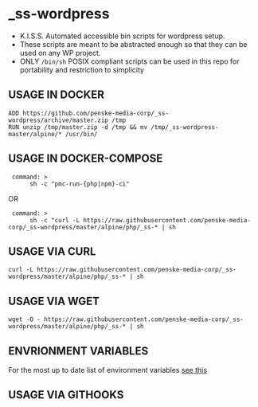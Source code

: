 # _ss-wordpress
- K.I.S.S. Automated accessible bin scripts for wordpress setup.
- These scripts are meant to be abstracted enough so that they can be used on any WP project.
- ONLY `/bin/sh` POSIX compliant scripts can be used in this repo for portability and restriction to simplicity
## USAGE IN DOCKER
```
ADD https://github.com/penske-media-corp/_ss-wordpress/archive/master.zip /tmp
RUN unzip /tmp/master.zip -d /tmp && mv /tmp/_ss-wordpress-master/alpine/* /usr/bin/
```
## USAGE IN DOCKER-COMPOSE
```
 command: >
      sh -c "pmc-run-{php|npm}-ci"
```
OR
```
 command: >
      sh -c "curl -L https://raw.githubusercontent.com/penske-media-corp/_ss-wordpress/master/alpine/php/_ss-* | sh
```
## USAGE VIA CURL
```
curl -L https://raw.githubusercontent.com/penske-media-corp/_ss-wordpress/master/alpine/php/_ss-* | sh
```
## USAGE VIA WGET
```
wget -O - https://raw.githubusercontent.com/penske-media-corp/_ss-wordpress/master/alpine/php/_ss-* | sh
```
## ENVRIONMENT VARIABLES
For the most up to date list of environment variables [see this](https://github.com/penske-media-corp/generator-pmc/generators/docker/templates/wp/.env)

## USAGE VIA GITHOOKS
